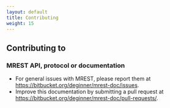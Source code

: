 ```yaml
---
layout: default
title: Contributing
weight: 15
---
```


## Contributing to

### MREST API, protocol or documentation

* For general issues with MREST, please report them at
  <https://bitbucket.org/deginner/mrest-doc/issues>.
* Improve this documentation by submitting a pull request at
  <https://bitbucket.org/deginner/mrest-doc/pull-requests/>.
